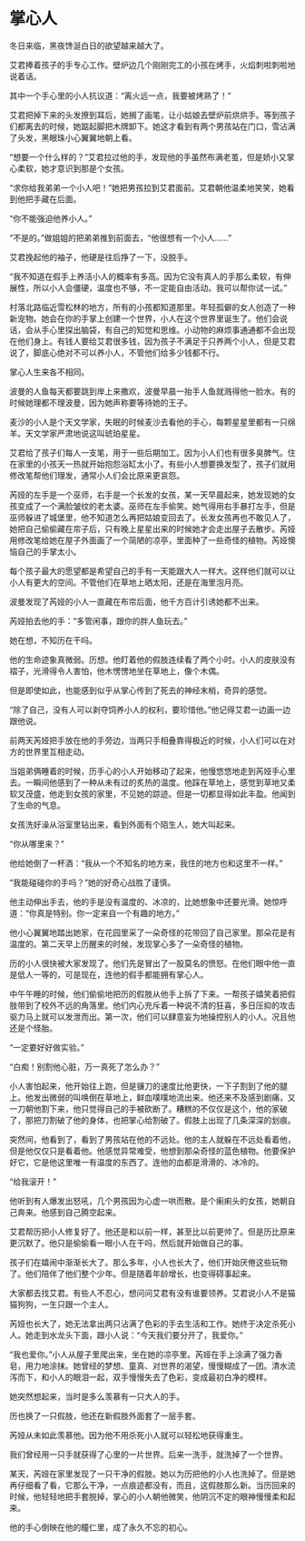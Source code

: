 # 掌心人

冬日来临，黑夜馋涎白日的欲望越来越大了。 

艾君捧着孩子的手专心工作。壁炉边几个刚刚完工的小孩在烤手，火焰刺啦刺啦地说着话。 

其中一个手心里的小人抗议道：“离火远一点，我要被烤熟了！” 

艾君把掉下来的头发撩到耳后，她搁了画笔，让小姑娘去壁炉前烘烘手。等到孩子们都离去的时候，她踮起脚把木牌卸下。她这才看到有两个男孩站在门口，雪沾满了头发，黑眼珠小心翼翼地朝上看。 

“想要一个什么样的？”艾君拉过他的手，发现他的手虽然布满老茧，但是娇小又掌心柔软，她才意识到那是个女孩。 

“求你给我弟弟一个小人吧！”她把男孩拉到艾君面前。艾君朝他温柔地笑笑，她看到他把手藏在后面。 

“你不能强迫他养小人。” 

“不是的。”做姐姐的把弟弟推到前面去，“他很想有一个小人……” 

艾君挽起他的袖子，他硬是往后挣了一下，没脱手。 

“我不知道在假手上养活小人的概率有多高。因为它没有真人的手那么柔软，有伸展性，所以小人会僵硬，温度也不够，不一定能自由活动。我可以帮你试一试。” 

村落北路临近雪松林的地方，所有的小孩都知道那里。年轻孤僻的女人创造了一种新宠物。她会在你的手掌上创建一个世界，小人在这个世界里诞生了。他们会说话，会从手心里探出脑袋，有自己的知觉和思维。小动物的麻烦事通通都不会出现在他们身上。有钱人要给艾君很多钱，因为孩子不满足于只养两个小人，但是艾君说了，脚底心绝对不可以养小人，不管他们给多少钱都不行。 

掌心人生来各不相同。 

波曼的人鱼每天都要跳到岸上来撒欢，波曼早晨一抬手人鱼就溅得他一脸水。有的时候她理都不理波曼，因为她声称要等待她的王子。 

麦沙的小人是个天文学家，失眠的时候麦沙去看他的手心，每颗星星里都有一只绵羊。天文学家严肃地说这叫琥珀星星。 

艾君给了孩子们每人一支笔，用于一些后期加工。因为小人们也有很多臭脾气。住在家里的小孩天一热就开始抱怨浴缸太小了。有些小人想要换发型了，孩子们就用修改笔帮他们理发，通常小人们会比原来更哀怨。 

芮娅的左手是一个巫师，右手是一个长发的女孩，某一天早晨起来，她发现她的女孩变成了一个满脸皱纹的老太婆。巫师在左手偷笑。她气得用右手暴打左手，但是巫师躲进了城堡里，他不知道怎么再把姑娘变回去了。长发女孩再也不敢见人了，她把自己偷偷藏在帘子后，只有晚上星星出来的时候她才会走出屋子去散步。芮娅用修改笔给她在屋子外面画了一个简陋的凉亭，里面种了一些奇怪的植物。芮娅懊恼自己的手掌太小。 

每个孩子最大的愿望都是希望自己的手有一天能跟大人一样大。这样他们就可以让小人有更大的空间。不管他们在草地上晒太阳，还是在海里泡月亮。 

波曼发现了芮娅的小人一直藏在布帘后面，他千方百计引诱她都不出来。 

芮娅拍去他的手：“多管闲事，跟你的胖人鱼玩去。” 

她在想，不知历在干吗。 

他的生命迹象真微弱。历想。他盯着他的假肢连续看了两个小时。小人的皮肤没有褶子，光滑得令人害怕，他木愣愣地坐在草地上，像个木偶。 

但是即使如此，也能感到似乎从掌心传到了死去的神经末梢，奇异的感觉。 

“除了自己，没有人可以剥夺饲养小人的权利，要珍惜他。”他记得艾君一边画一边跟他说。 

前两天芮娅把手放在他的手旁边，当两只手相叠靠得极近的时候，小人们可以在对方的世界里互相走动。 

当姐弟俩睡着的时候，历手心的小人开始移动了起来，他慢悠悠地走到芮娅手心里去。一瞬间他感到了一种从未有过的炙热的温度。他踩在草地上，感觉到草地又柔软又茂盛，他走到女孩的家里，不见她的踪迹。但是一切都显得如此丰盈。他闻到了生命的气息。 

女孩洗好澡从浴室里钻出来，看到外面有个陌生人，她大叫起来。 

“你从哪里来？” 

他给她倒了一杯酒：“我从一个不知名的地方来，我住的地方也和这里不一样。” 

“我能碰碰你的手吗？”她的好奇心战胜了谨慎。 

他主动伸出手去，他的手是没有温度的、冰凉的，比她想象中还要光滑。她惊呼道：“你真是特别。你一定来自一个有趣的地方。” 

他小心翼翼地踏出她家，在花园里采了一朵奇怪的花带回了自己家里。那朵花是有温度的。第二天早上历醒来的时候，发现掌心多了一朵奇怪的植物。 

历的小人很快被大家发现了。他们先是冒出了一股莫名的愤怒。在他们眼中他一直是低人一等的，可是现在，连他的假手都能拥有掌心人。 

中午午睡的时候，他们偷偷地把历的假肢从他手上拆了下来。一帮孩子嬉笑着把假肢带到了校外不远的角落里。他们内心充斥着一种说不清的狂喜，多日压抑的攻击驱力马上就可以发泄而出。第一次，他们可以肆意妄为地操控别人的小人。况且他还是个怪胎。 

“一定要好好做实验。” 

“白痴！别割他心脏，万一真死了怎么办？” 

小人害怕起来，他开始往上跑，但是镰刀的速度比他更快，一下子割到了他的腿上。他发出微弱的叫唤倒在草地上，鲜血噗噗地流出来。他还来不及感到剧痛，又一刀朝他割下来，他只觉得自己的手被砍断了。糟糕的不仅仅是这个，他的家破了，那把刀割破了他的身体，也把掌心给割破了。假肢上出现了几条深深的划痕。 

突然间，他看到了，看到了男孩站在他的不远处。他的主人就躲在不远处看着他，但是他仅仅只是看着他。他感觉异常难受，他想到那朵奇怪的蓝色植物。他要保护好它，它是他这里唯一有温度的东西了。连他的血都是滑滑的、冰冷的。 

“给我滚开！” 

他听到有人爆发出怒吼，几个男孩因为心虚一哄而散。是个瘌痢头的女孩，她朝自己奔来。他感到自己腾空起来。 

艾君帮历把小人修复好了。他还是和以前一样，甚至比以前更帅了。但是历比原来更沉默了。他只是偷偷看一眼小人在干吗，然后就开始做自己的事。 

孩子们在嬉闹中渐渐长大了。那么多年，小人也长大了，他们开始厌倦这些玩物了。他们陪伴了他们整个少年。但是随着年龄增长，也变得碍事起来。 

大家都去找艾君。有些人不忍心，想问问艾君有没有谁要领养。艾君说小人不是猫猫狗狗，一生只跟一个主人。 

芮娅也长大了，她无法拿出两只沾满了色彩的手去生活和工作。她终于决定杀死小人。她走到水龙头下面，跟小人说：“今天我们要分开了，我爱你。” 

“我也爱你。”小人从屋子里爬出来，坐在她的凉亭里。芮娅在手上涂满了强力香皂，用力地涂抹。她曾经的梦想、童真、对世界的渴望，慢慢糊成了一团。清水流泻而下，和小人的眼泪一起，双手慢慢失去了色彩，变成最初白净的模样。 

她突然想起来，当时是多么羡慕有一只大人的手。 

历也换了一只假肢，他还在新假肢外面套了一层手套。 

芮娅从未如此羡慕他。因为他不用杀死小人就可以轻松地获得重生。 

我们曾经用一只手就获得了心里的一片世界。后来一洗手，就洗掉了一个世界。 

某天，芮娅在家里发现了一只干净的假肢。她以为历把他的小人也洗掉了。但是她再仔细看了看，它那么干净，一点痕迹都没有，而且，这假肢那么新。当历回来的时候，他轻轻地把手套脱掉，掌心的小人朝他微笑，他阴沉不定的眼神慢慢柔和起来。 

他的手心倒映在他的瞳仁里，成了永久不忘的初心。